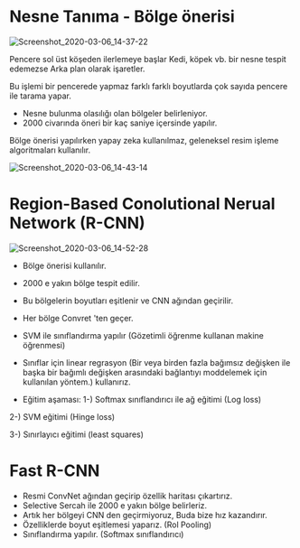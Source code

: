 # Nesne Tanıma - Bölge önerisi

![Screenshot_2020-03-06_14-37-22](https://user-images.githubusercontent.com/54184905/76167234-3fa47880-6176-11ea-8146-fbdbc7fc8b83.png)

Pencere sol üst köşeden ilerlemeye başlar Kedi, köpek vb. bir nesne tespit edemezse Arka plan olarak işaretler.

Bu işlemi bir pencerede yapmaz farklı farklı boyutlarda çok sayıda pencere ile tarama yapar.

* Nesne bulunma olasılığı olan bölgeler belirleniyor.
* 2000 civarında öneri bir kaç saniye içersinde yapılır.

Bölge önerisi yapılırken yapay zeka kullanılmaz, geleneksel resim işleme algoritmaları kullanılır.

![Screenshot_2020-03-06_14-43-14](https://user-images.githubusercontent.com/54184905/76167342-ee48b900-6176-11ea-9f99-904be5219146.png)

# Region-Based Conolutional Nerual Network (R-CNN)

![Screenshot_2020-03-06_14-52-28](https://user-images.githubusercontent.com/54184905/76167447-c9087a80-6177-11ea-9db7-9f7d64b63ad8.png)

* Bölge önerisi kullanılır.
* 2000 e yakın bölge tespit edilir.
* Bu bölgelerin boyutları eşitlenir ve CNN ağından geçirilir.
* Her bölge Convret 'ten geçer.
* SVM ile sınıflandırma yapılır (Gözetimli öğrenme kullanan makine öğrenmesi)
* Sınıflar için linear regrasyon (Bir veya birden fazla bağımsız değişken ile başka bir bağımlı değişken arasındaki bağlantıyı moddelemek için kullanılan yöntem.) kullanırız.

* Eğitim aşaması:
1-) Softmax sınıflandırıcı ile ağ eğitimi (Log loss)

2-) SVM eğitimi (Hinge loss)

3-) Sınırlayıcı eğitimi (least squares)

# Fast R-CNN

* Resmi ConvNet ağından geçirip özellik haritası çıkartırız.
* Selective Sercah ile 2000 e yakın bölge belirleriz.
* Artık her bölgeyi CNN den geçirmiyoruz, Buda bize hız kazandırır.
* Özelliklerde boyut eşitlemesi yaparız. (Rol Pooling)
* Sınıflandırma yapılır. (Softmax sınıflandırıcı)





